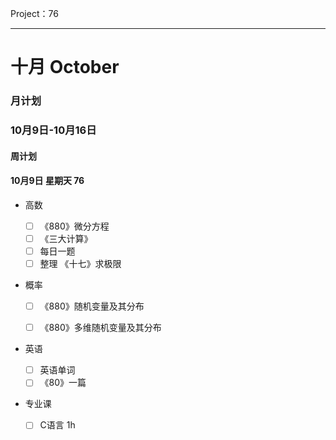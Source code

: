 

Project：76

<hr>

# 十月 October

### 月计划

### 10月9日-10月16日

#### 周计划

#### 10月9日 星期天 76

- 高数

    - [ ] 《880》微分方程
    - [ ] 《三大计算》
    - [ ] 每日一题
    - [ ] 整理 《十七》求极限

- 概率

    - [ ] 《880》随机变量及其分布

    - [ ] 《880》多维随机变量及其分布

- 英语

    - [ ] 英语单词
    - [ ] 《80》一篇

- 专业课

    - [ ] C语言 1h
